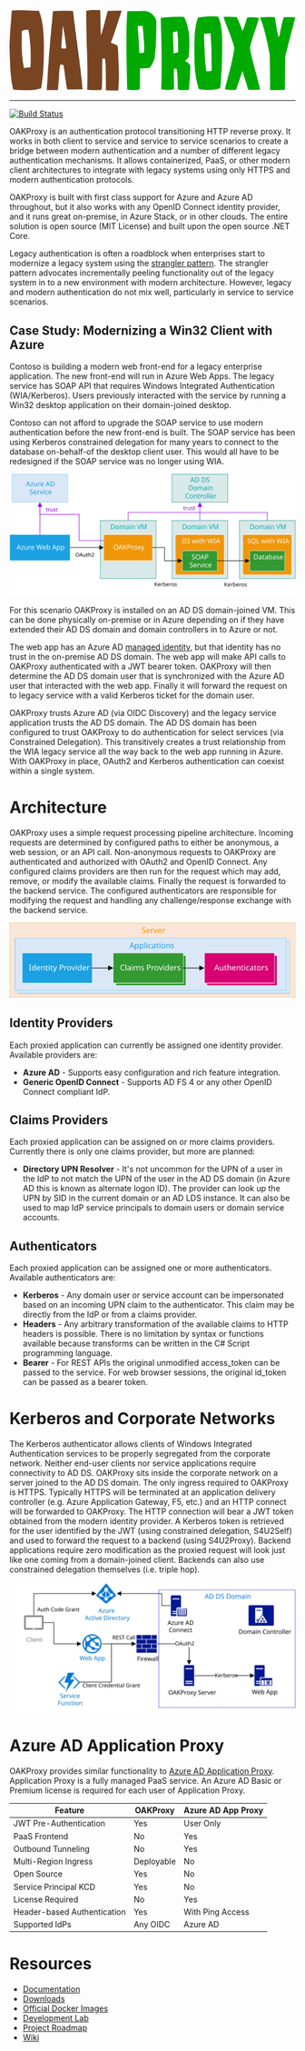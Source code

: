 ![OAKProxy](docs/images/title.svg)
<hr/>

[![Build Status](https://dev.azure.com/rebeagle/oakproxy/_apis/build/status/oakproxy?branchName=master)](https://dev.azure.com/rebeagle/oakproxy/_build/latest?definitionId=7&branchName=master)

OAKProxy is an authentication protocol transitioning HTTP reverse proxy. It works in both client to service and service to service scenarios to create a bridge between modern authentication and a number of different legacy authentication mechanisms. It allows containerized, PaaS, or other modern client architectures to integrate with legacy systems using only HTTPS and modern authentication protocols.

OAKProxy is built with first class support for Azure and Azure AD throughout, but it also works with any OpenID Connect identity provider, and it runs great on-premise, in Azure Stack, or in other clouds. The entire solution is open source (MIT License) and built upon the open source .NET Core.

Legacy authentication is often a roadblock when enterprises start to modernize a legacy system using the [strangler pattern](https://docs.microsoft.com/en-us/azure/architecture/patterns/strangler). The strangler pattern advocates incrementally peeling functionality out of the legacy system in to a new environment with modern architecture. However, legacy and modern authentication do not mix well, particularly in service to service scenarios. 

## Case Study: Modernizing a Win32 Client with Azure 

Contoso is building a modern web front-end for a legacy enterprise application. The new front-end will run in Azure Web Apps. The legacy service has SOAP API that requires Windows Integrated Authentication (WIA/Kerberos). Users previously interacted with the service by running a Win32 desktop application on their domain-joined desktop. 

Contoso can not afford to upgrade the SOAP service to use modern authentication before the new front-end is built. The SOAP service has been using Kerberos constrained delegation for many years to connect to the database on-behalf-of the desktop client user. This would all have to be redesigned if the SOAP service was no longer using WIA.

![example 1](docs/images/example1.svg)

For this scenario OAKProxy is installed on an AD DS domain-joined VM. This can be done physically on-premise or in Azure depending on if they have extended their AD DS domain and domain controllers in to Azure or not.

The web app has an Azure AD [managed identity](https://docs.microsoft.com/en-us/azure/active-directory/managed-identities-azure-resources), but that identity has no trust in the on-premise AD DS domain. The web app will make API calls to OAKProxy authenticated with a JWT bearer token. OAKProxy will then determine the AD DS domain user that is synchronized with the Azure AD user that interacted with the web app. Finally it will forward the request on to legacy service with a valid Kerberos ticket for the domain user. 

OAKProxy trusts Azure AD (via OIDC Discovery) and the legacy service application trusts the AD DS domain. The AD DS domain has been configured to trust OAKProxy to do authentication for select services (via Constrained Delegation). This transitively creates a trust relationship from the WIA legacy service all the way back to the web app running in Azure. With OAKProxy in place, OAuth2 and Kerberos authentication can coexist within a single system.

# Architecture

OAKProxy uses a simple request processing pipeline architecture. Incoming requests are determined by configured paths to either be anonymous, a web session, or an API call. Non-anonymous requests to OAKProxy are authenticated and authorized with OAuth2 and OpenID Connect. Any configured claims providers are then run for the request which may add, remove, or modify the available claims. Finally the request is forwarded to the backend service. The configured authenticators are responsible for modifying the request and handling any challenge/response exchange with the backend service.

![Config layout](docs/images/configsimple.svg)

## Identity Providers

Each proxied application can currently be assigned one identity provider. Available providers are:

* **Azure AD** - Supports easy configuration and rich feature integration.
* **Generic OpenID Connect** - Supports AD FS 4 or any other OpenID Connect compliant IdP.

## Claims Providers

Each proxied application can be assigned on or more claims providers. Currently there is only one claims provider, but more are planned:

* **Directory UPN Resolver** - It's not uncommon for the UPN of a user in the IdP to not match the UPN of the user in the AD DS domain (in Azure AD this is known as alternate logon ID). The provider can look up the UPN by SID in the current domain or an AD LDS instance. It can also be used to map IdP service principals to domain users or domain service accounts.

## Authenticators

Each proxied application can be assigned one or more authenticators.  Available authenticators are:

* **Kerberos** - Any domain user or service account can be impersonated based on an incoming UPN claim to the authenticator. This claim may be directly from the IdP or from a claims provider.
* **Headers** - Any arbitrary transformation of the available claims to HTTP headers is possible. There is no limitation by syntax or functions available because transforms can be written in the C# Script programming language.
* **Bearer** - For REST APIs the original unmodified access_token can be passed to the service. For web browser sessions, the original id_token can be passed as a bearer token.

# Kerberos and Corporate Networks

The Kerberos authenticator allows clients of Windows Integrated Authentication services to be properly segregated from the corporate network. Neither end-user clients nor service applications require connectivity to AD DS. OAKProxy sits inside the corporate network on a server joined to the AD DS domain. The only ingress required to OAKProxy is HTTPS. Typically HTTPS will be terminated at an application delivery controller (e.g. Azure Application Gateway, F5, etc.) and an HTTP connect will be forwarded to OAKProxy. The HTTP connection will bear a JWT token obtained from the modern identity provider. A Kerberos token is retrieved for the user identified by the JWT (using constrained delegation, S4U2Self) and used to forward the request to a backend (using S4U2Proxy). Backend applications require zero modification as the proxied request will look just like one coming from a domain-joined client. Backends can also use constrained delegation themselves (i.e. triple hop).

![High-level diagram showing a function app and web app calling in to a domain environment. OAKProxy is depicted translating incoming OAuth2 to Kerberos.](docs/images/highlevel.svg)

# Azure AD Application Proxy

OAKProxy provides similar functionality to [Azure AD Application Proxy](https://docs.microsoft.com/en-us/azure/active-directory/manage-apps/application-proxy). Application Proxy is a fully managed PaaS service. An Azure AD Basic or Premium license is required for each user of Application Proxy.

Feature | OAKProxy | Azure AD App Proxy
--- | --- | ---
JWT Pre-Authentication | Yes | User Only
PaaS Frontend | No | Yes
Outbound Tunneling | No | Yes
Multi-Region Ingress | Deployable | No
Open Source | Yes | No
Service Principal KCD | Yes | No
License Required | No | Yes
Header-based Authentication | Yes | With Ping Access
Supported IdPs | Any OIDC | Azure AD

# Resources

* [Documentation](https://github.com/wpbrown/oakproxy/blob/master/docs/README.md)
* [Downloads](https://github.com/wpbrown/oakproxy/releases)
* [Official Docker Images](https://hub.docker.com/r/rebeagle/oakproxy)
* [Development Lab](https://github.com/wpbrown/oakproxy/tree/master/testenv)
* [Project Roadmap](https://github.com/wpbrown/oakproxy/projects/2)
* [Wiki](https://github.com/wpbrown/oakproxy/wiki)
